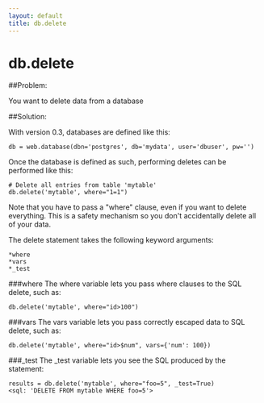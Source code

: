 ```yaml
---
layout: default
title: db.delete
---
```


# db.delete

##Problem:

You want to delete data from a database

##Solution: 

With version 0.3, databases are defined like this:

    db = web.database(dbn='postgres', db='mydata', user='dbuser', pw='')

Once the database is defined as such, performing deletes can be performed like this:
    
    # Delete all entries from table 'mytable'
    db.delete('mytable', where="1=1")

Note that you have to pass a "where" clause, even if you want to delete everything.  This is a safety mechanism so you don't accidentally delete all of your data.

The delete statement takes the following keyword arguments:

    *where
    *vars
    *_test


###where
The where variable lets you pass where clauses to the SQL delete, such as:

    db.delete('mytable', where="id>100")


###vars
The vars variable lets you pass correctly escaped data to SQL delete, such as:

    db.delete('mytable', where="id>$num", vars={'num': 100})

###_test
The _test variable lets you see the SQL produced by the statement:

    results = db.delete('mytable', where="foo=5", _test=True) 
    <sql: 'DELETE FROM mytable WHERE foo=5'>
